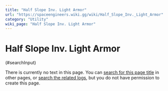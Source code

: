 ```yaml
---
title: "Half Slope Inv. Light Armor"
url: "https://spaceengineers.wiki.gg/wiki/Half_Slope_Inv._Light_Armor"
category: "Utility"
wiki_page: "Half Slope Inv. Light Armor"
---
```


# Half Slope Inv. Light Armor

(#searchInput)

There is currently no text in this page. You can [search for this page title](https://spaceengineers.wiki.gg/wiki/Special:Search/Half_Slope_Inv._Light_Armor "Special:Search/Half Slope Inv. Light Armor") in other pages, or [search the related logs](https://spaceengineers.wiki.gg/wiki/Special:Log?page=Half_Slope_Inv._Light_Armor), but you do not have permission to create this page.